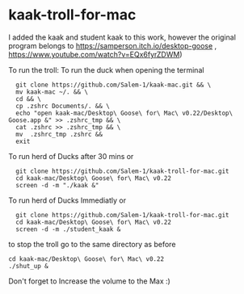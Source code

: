 # kaak-troll-for-mac
I added the kaak and student kaak to this work, however the original program belongs to https://samperson.itch.io/desktop-goose , https://www.youtube.com/watch?v=EQx6fyrZDWM)

To run the troll:
To run the duck when opening the terminal
```
  git clone https://github.com/Salem-1/kaak-mac.git && \
  mv kaak-mac ~/. && \
  cd && \
  cp .zshrc Documents/. && \
  echo "open kaak-mac/Desktop\ Goose\ for\ Mac\ v0.22/Desktop\ Goose.app &" >> .zshrc_tmp && \
  cat .zshrc >> .zshrc_tmp && \
  mv  .zshrc_tmp .zshrc &&
  exit
```

To run herd of Ducks after 30 mins
or
```
  git clone https://github.com/Salem-1/kaak-troll-for-mac.git
  cd kaak-mac/Desktop\ Goose\ for\ Mac\ v0.22
  screen -d -m "./kaak &"
```

To run herd of Ducks Immediatly
or

```
  git clone https://github.com/Salem-1/kaak-troll-for-mac.git
  cd kaak-mac/Desktop\ Goose\ for\ Mac\ v0.22
  screen -d -m ./student_kaak &
```
to stop the troll go to the same directory as before
  ```
  cd kaak-mac/Desktop\ Goose\ for\ Mac\ v0.22
  ./shut_up &
```

Don't forget to Increase the volume to the Max :)
